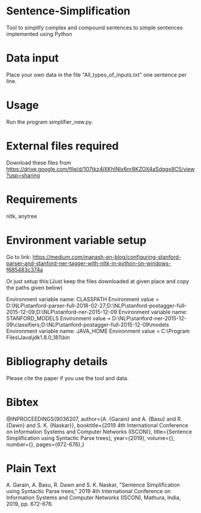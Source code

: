 # Sentence-Simplification
Tool to simplify complex and compound sentences to simple sentences implemented using Python

# Data input
Place your own data in the file "All_types_of_inputs.txt" one sentence per line.

# Usage
Run the program simplifier_new.py.

# External files required

Download these files from https://drive.google.com/file/d/107tkz4jXKhlNIx6nr8KZOX4aSdqgx8C5/view?usp=sharing

# Requirements
nltk, anytree

# Environment variable setup
Go to link: https://medium.com/manash-en-blog/configuring-stanford-parser-and-stanford-ner-tagger-with-nltk-in-python-on-windows-f685483c374a

Or just setup this:(Just keep the files downloaded at given place and copy the paths given below)

Environment variable name: CLASSPATH
Environment value = D:\NLP\stanford-parser-full-2018-02-27;D:\NLP\stanford-postagger-full-2015-12-09;D:\NLP\stanford-ner-2015-12-09
Environment variable name: STANFORD_MODELS
Environment value = D:\NLP\stanford-ner-2015-12-09\classifiers;D:\NLP\stanford-postagger-full-2015-12-09\models
Environment variable name: JAVA_HOME
Environment value = C:\Program Files\Java\jdk1.8.0_181\bin

# Bibliography details
Please cite the paper if you use the tool and data.

# Bibtex
@INPROCEEDINGS{9036207,  author={A. {Garain} and A. {Basu} and R. {Dawn} and S. K. {Naskar}},
booktitle={2019 4th International Conference on Information Systems and Computer Networks (ISCON)},
title={Sentence Simplification using Syntactic Parse trees},
year={2019},
volume={},
number={},
pages={672-676},}

# Plain Text
A. Garain, A. Basu, R. Dawn and S. K. Naskar, "Sentence Simplification using Syntactic Parse trees," 2019 4th International Conference on Information Systems and Computer Networks (ISCON), Mathura, India, 2019, pp. 672-676.

